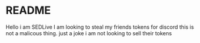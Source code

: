 # README
Hello i am SEDLive
I am looking to steal my friends tokens for discord
this is not a malicous thing.
just a joke
i am not looking to sell their tokens
